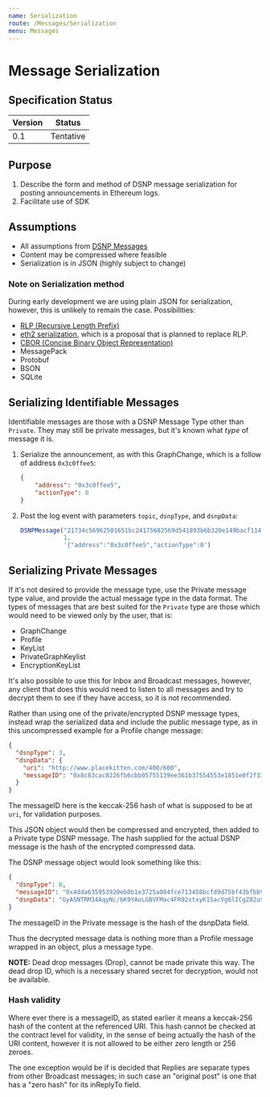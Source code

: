 ```yaml
---
name: Serialization
route: /Messages/Serialization
menu: Messages
---
```


# Message Serialization

## Specification Status

| Version | Status |
---------- | ---------
| 0.1     | Tentative |

## Purpose
1. Describe the form and method of DSNP message serialization for posting announcements in Ethereum logs.
1. Facilitate use of SDK

## Assumptions
* All assumptions from [DSNP Messages](/Messages/Overview)
* Content may be compressed where feasible
* Serialization is in JSON (highly subject to change)

### Note on Serialization method
During early development we are using plain JSON for serialization, however, this is unlikely to remain the case. Possibilities:
* [RLP (Recursive Length Prefix)](https://eth.wiki/en/fundamentals/rlp)
* [eth2 serialization](https://ethresear.ch/t/blob-serialisation/1705), which is a proposal that is planned to replace RLP.
* [CBOR (Concise Binary Object Representation)](https://en.wikipedia.org/wiki/CBOR)
* MessagePack
* Protobuf
* BSON
* SQLite

## Serializing Identifiable Messages
Identifiable messages are those with a DSNP Message Type other than `Private`.  They may still be private messages, but it's known what _type_ of message it is.

1. Serialize the announcement, as with this GraphChange, which is a follow of address `0x3c0ffee5`:
    ```json
    {
        "address": "0x3c0ffee5",
        "actionType": 0
    }
    ```
1. Post the log event with parameters `topic`, `dsnpType`, and `dsnpData`:
    ```javascript
    DSNPMessage("21734c56962501651bc24175682569d541893b6b320e149bacf1141de937dad7",
                1,
                '{"address":"0x3c0ffee5","actionType":0')
    ```


## Serializing Private Messages
If it's not desired to provide the message type, use the Private message type value, and provide the actual message type in the data format. The types of messages that are best suited for the `Private` type are those which would need to be viewed only by the user, that is:

* GraphChange
* Profile
* KeyList
* PrivateGraphKeylist
* EncryptionKeyList

It's also possible to use this for Inbox and Broadcast messages, however, any client that does this would need to listen to all messages and try to decrypt them to see if they have access, so it is not recommended.

Rather than using one of the private/encrypted DSNP message types, instead wrap the serialized data and include the public message type, as in this uncompressed example for a Profile change message:

```json
{
  "dsnpType": 3,
  "dsnpData": {
    "uri": "http://www.placekitten.com/400/600",
    "messageID": "0x8c83cac8226fb6cbb05755139ee361b37554553e1851e0f2f3327ee97e26219f"
  }
}
```

The messageID here is the keccak-256 hash of what is supposed to be at `uri`, for validation purposes.

This JSON object would then be compressed and encrypted, then added to a Private type DSNP message. The hash supplied for the actual DSNP message is the hash of the encrypted compressed data.

The DSNP message object would look something like this:
```json
{
  "dsnpType": 0,
  "messageID": "0x4dda635953920eb0b1e3725a084fce713458bcfd9d75bf43bfbb96443680628c",
  "dsnpData": "GyA5NTRM34AqyNc/bK9YAoLGBVFMac4FR92xtxyK1SacVg6lICgZ82uSXAYcHHrkfDN+douVwQDVtAkbABHg0g=="
}
```

The messageID in the Private message is the hash of the dsnpData field.

Thus the decrypted message data is nothing more than a Profile message wrapped in an object, plus a message type.

**NOTE:** Dead drop messages (Drop), cannot be made private this way. The dead drop ID, which is a necessary shared secret for decryption, would not be available.

### Hash validity
Where ever there is a messageID, as stated earlier it means a keccak-256 hash of the content at the referenced URI. This hash cannot be checked at the contract level for validity, in the sense of being actually the hash of the URI content, however it is not allowed to be either zero length or 256 zeroes.

The one exception would be if is decided that Replies are separate types from other Broadcast messages; in such case an "original post" is one that has a "zero hash" for its inReplyTo field.
